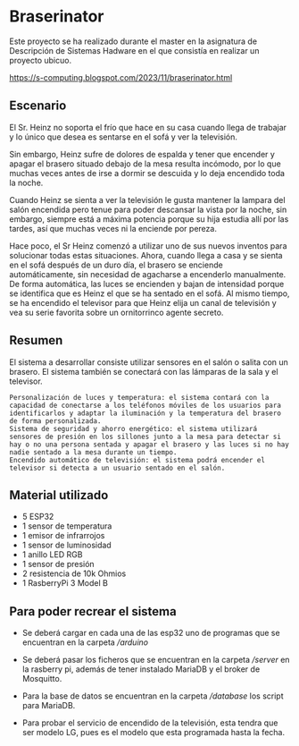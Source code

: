 # Braserinator

Este proyecto se ha realizado durante el master en la asignatura de Descripción de Sistemas Hadware en el que consistía en realizar un proyecto ubicuo.

https://s-computing.blogspot.com/2023/11/braserinator.html

## Escenario

El Sr. Heinz no soporta el frío que hace en su casa cuando llega de trabajar y lo único que desea es sentarse en el sofá y ver la televisión.

Sin embargo, Heinz sufre de dolores de espalda y tener que encender y apagar el brasero situado debajo de la mesa resulta incómodo, por lo que muchas veces antes de irse a dormir se descuida y lo deja encendido toda la noche.

Cuando Heinz se sienta a ver la televisión le gusta mantener la lampara del salón encendida pero tenue para poder descansar la vista por la noche, sin embargo, siempre está a máxima potencia porque su hija estudia allí por las tardes, así que muchas veces ni la enciende por pereza.

Hace poco, el Sr Heinz comenzó a utilizar uno de sus nuevos inventos para solucionar todas estas situaciones. Ahora, cuando llega a casa y se sienta en el sofá después de un duro día, el brasero se enciende automáticamente, sin necesidad de agacharse a encenderlo manualmente. De forma automática, las luces se encienden y bajan de intensidad porque se identifica que es Heinz el que se ha sentado en el sofá. Al mismo tiempo, se ha encendido el televisor para que Heinz elija un canal de televisión y vea su serie favorita sobre un ornitorrinco agente secreto.

## Resumen

El sistema a desarrollar consiste utilizar sensores en el salón o salita con un brasero. El sistema también se conectará con las lámparas de la sala y el televisor.

    Personalización de luces y temperatura: el sistema contará con la capacidad de conectarse a los teléfonos móviles de los usuarios para identificarlos y adaptar la iluminación y la temperatura del brasero de forma personalizada.
    Sistema de seguridad y ahorro energético: el sistema utilizará sensores de presión en los sillones junto a la mesa para detectar si hay o no una persona sentada y apagar el brasero y las luces si no hay nadie sentado a la mesa durante un tiempo.
    Encendido automático de televisión: el sistema podrá encender el televisor si detecta a un usuario sentado en el salón.


## Material utilizado

- 5 ESP32
- 1 sensor de temperatura
- 1 emisor de infrarrojos
- 1 sensor de luminosidad
- 1 anillo LED RGB
- 1 sensor de presión
- 2 resistencia de 10k Ohmios
- 1 RasberryPi 3 Model B

## Para poder recrear el sistema

- Se deberá cargar en cada una de las esp32 uno de programas que se encuentran en la carpeta */arduino*

- Se deberá pasar los ficheros que se encuentran en la carpeta */server* en la rasberry pi, además de tener instalado MariaDB y el broker de Mosquitto.

- Para la base de datos se encuentran en la carpeta */database* los script para MariaDB.

- Para probar el servicio de encendido de la televisión, esta tendra que ser modelo LG, pues es el modelo que esta programada hasta la fecha.



